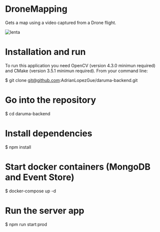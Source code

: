 # DroneMapping
Gets a map using a video captured from a Drone flight.

![lenta](https://user-images.githubusercontent.com/43963246/98108725-c132de80-1e9c-11eb-9f71-c487cdc3597b.jpg)



# Installation and run

To run this application you need OpenCV (version 4.3.0 minimun required) and CMake (version 3.5.1 minimun required).
From your command line:

$ git clone git@github.com:AdrianLopezGue/daruma-backend.git

# Go into the repository
$ cd daruma-backend

# Install dependencies
$ npm install

# Start docker containers (MongoDB and Event Store)
$ docker-compose up  -d

# Run the server app
$ npm run start:prod
